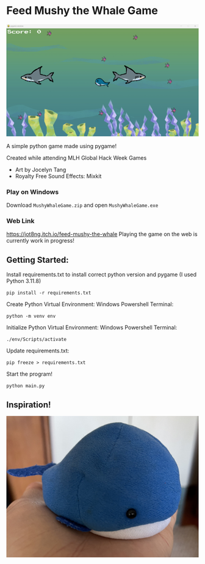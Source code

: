 # Feed Mushy the Whale Game

![Gameplay](images/Gameplay.png)

A simple python game made using pygame!

Created while attending MLH Global Hack Week Games

* Art by Jocelyn Tang
* Royalty Free Sound Effects: Mixkit

### Play on Windows
Download `MushyWhaleGame.zip` and open `MushyWhaleGame.exe`

### Web Link
https://jot8ng.itch.io/feed-mushy-the-whale
Playing the game on the web is currently work in progress!

## Getting Started:
Install requirements.txt to install correct python version and pygame (I used Python 3.11.8)
```
pip install -r requirements.txt
```

Create Python Virtual Environment:
Windows Powershell Terminal:
```
python -m venv env
```

Initialize Python Virtual Environment:
Windows Powershell Terminal:
```
./env/Scripts/activate
```

Update requirements.txt:
```
pip freeze > requirements.txt
```

Start the program!
```
python main.py
```

## Inspiration!
![Mushy](images/IMG_4934.jpg)